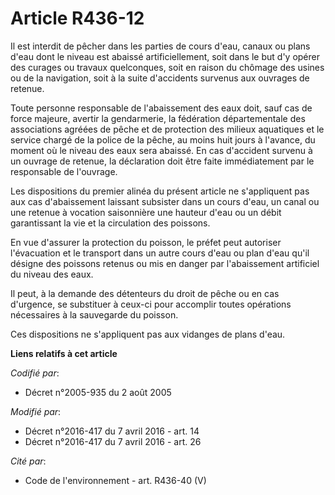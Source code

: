 # Article R436-12

Il est interdit de pêcher dans les parties de cours d'eau, canaux ou plans d'eau dont le niveau est abaissé artificiellement,
soit dans le but d'y opérer des curages ou travaux quelconques, soit en raison du chômage des usines ou de la navigation,
soit à la suite d'accidents survenus aux ouvrages de retenue. 

Toute personne responsable de l'abaissement des eaux doit, sauf cas de force majeure, avertir la gendarmerie,          la
fédération départementale des associations agréées de pêche et de protection des milieux aquatiques et le service chargé de
la police de la pêche, au moins huit jours à l'avance, du moment où le niveau des eaux sera abaissé. En cas d'accident
survenu à un ouvrage de retenue, la déclaration doit être faite immédiatement par le responsable de l'ouvrage. 

Les dispositions du premier alinéa du présent article ne s'appliquent pas aux cas d'abaissement laissant subsister dans un
cours d'eau, un canal ou une retenue à vocation saisonnière une hauteur d'eau ou un débit garantissant la vie et la
circulation des poissons. 

En vue d'assurer la protection du poisson, le préfet peut autoriser l'évacuation et le transport dans un autre cours d'eau ou
plan d'eau qu'il désigne des poissons retenus ou mis en danger par l'abaissement artificiel du niveau des eaux. 

Il peut, à la demande des détenteurs du droit de pêche ou en cas d'urgence, se substituer à ceux-ci pour accomplir toutes
opérations nécessaires à la sauvegarde du poisson. 

Ces dispositions ne s'appliquent pas aux vidanges de plans d'eau.

**Liens relatifs à cet article**

_Codifié par_:

  - Décret n°2005-935 du 2 août 2005

_Modifié par_:

  - Décret n°2016-417 du 7 avril 2016 - art. 14
  - Décret n°2016-417 du 7 avril 2016 - art. 26

_Cité par_:

  - Code de l'environnement - art. R436-40 (V)
